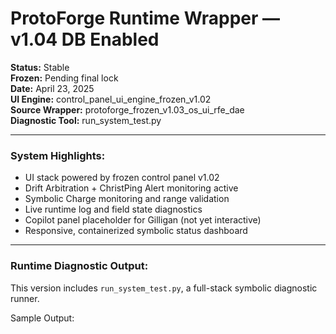 # ProtoForge Runtime Wrapper — v1.04 DB Enabled

**Status:** Stable  
**Frozen:** Pending final lock  
**Date:** April 23, 2025  
**UI Engine:** control_panel_ui_engine_frozen_v1.02  
**Source Wrapper:** protoforge_frozen_v1.03_os_ui_rfe_dae  
**Diagnostic Tool:** run_system_test.py  

---

### System Highlights:

- UI stack powered by frozen control panel v1.02
- Drift Arbitration + ChristPing Alert monitoring active
- Symbolic Charge monitoring and range validation
- Live runtime log and field state diagnostics
- Copilot panel placeholder for Gilligan (not yet interactive)
- Responsive, containerized symbolic status dashboard

---

### Runtime Diagnostic Output:

This version includes `run_system_test.py`, a full-stack symbolic diagnostic runner.

Sample Output:

